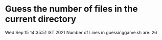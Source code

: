 # Guess the number of files in the current directory 

Wed Sep 15 14:35:51 IST 2021
Number of Lines in guessinggame.sh are: 26
